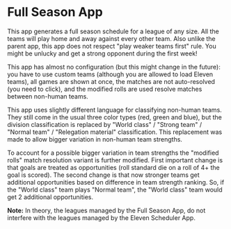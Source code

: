 # Full Season App

This app generates a full season schedule for a league of any size. All the
teams will play home and away against every other team. Also unlike the
parent app, this app does not respect "play weaker teams first" rule. You
might be unlucky and get a strong opponent during the first week!

This app has almost no configuration (but this might change in the future):
you have to use custom teams (although you are allowed to load Eleven
teams), all games are shown at once, the matches are not auto-resolved (you
need to click), and the modified rolls are used resolve matches between
non-human teams.

This app uses slightly different language for classifying non-human teams.
They still come in the usual three color types (red, green and blue), but
the division classification is replaced by "World class" / "Strong team" /
"Normal team" / "Relegation material" classification. This replacement was
made to allow bigger variation in non-human team strengths.

To account for a possible bigger variation in team strengths the "modified
rolls" match resolution variant is further modified. First important change
is that goals are treated as opportunities (roll standard die on a roll of
4+ the goal is scored). The second change is that now stronger teams get
additional opportunities based on difference in team strength ranking. So,
if the "World class" team plays "Normal team", the "World class" team would
get 2 additional opportunities.

**Note:** In theory, the leagues managed by the Full Season App, do not
interfere with the leagues managed by the Eleven Scheduler App.
